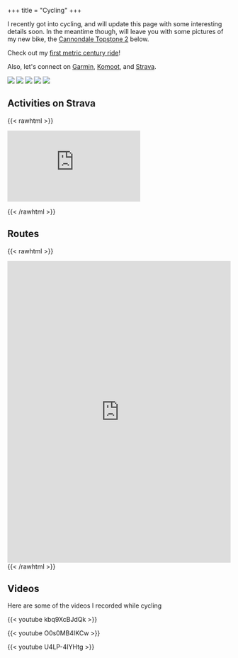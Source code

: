 +++
title = "Cycling"
+++

I recently got into cycling, and will update this page with some interesting details soon. In the
meantime though, will leave you with some pictures of my new bike, the [Cannondale Topstone
2](https://www.cannondale.com/en-gb/bikes/road/gravel/topstone-alloy/topstone-2) below.

Check out my [first metric century ride](/posts/2022-05-21-first-metric-century/)!

Also, let's connect on
[Garmin](https://connect.garmin.com/modern/profile/18583322-eb7e-4f3f-8179-705ed2de5438),
[Komoot](https://www.komoot.com/user/1565437931381), and
[Strava](https://www.strava.com/athletes/60680051).

![](https://mosab.co.uk/images/topstone.png)
![](https://mosab.co.uk/images/topstone-2-1.jpeg)
![](https://mosab.co.uk/images/topstone-2-2.jpeg)
![](https://mosab.co.uk/images/topstone-2-3.jpeg)
![](https://mosab.co.uk/images/topstone-2-4.jpeg)

## Activities on Strava

{{< rawhtml >}}

<iframe height='160' width='300' frameborder='0' allowtransparency='true' scrolling='no' src='https://www.strava.com/athletes/60680051/activity-summary/9b24178edb4091c708c0ab0685680dbedc141f7b'></iframe>

{{< /rawhtml >}}

## Routes

{{< rawhtml >}}

<iframe src="https://www.komoot.com/tour/636080427/embed?profile=1" width="100%" height="680" frameborder="0" scrolling="no"></iframe>
{{< /rawhtml >}}

## Videos

Here are some of the videos I recorded while cycling

{{< youtube kbq9XcBJdQk >}}

{{< youtube O0s0MB4IKCw >}}

{{< youtube U4LP-4IYHtg >}}
